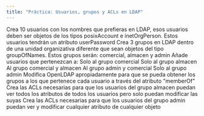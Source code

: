 ```yaml
---
title: "Práctica: Usuarios, grupos y ACLs en LDAP"
---
```



Crea 10 usuarios con los nombres que prefieras en LDAP, esos usuarios deben ser objetos de los tipos posixAccount e inetOrgPerson. Estos usuarios tendrán un atributo userPassword
Crea 3 grupos en LDAP dentro de una unidad organizativa diferente que sean objetos del tipo groupOfNames. Estos grupos serán: comercial, almacen y admin
Añade usuarios que pertenezcan a:
    Solo al grupo comercial
    Solo al grupo almacen
    Al grupo comercial y almacen
    Al grupo admin y comercial
    Solo al grupo admin
Modifica OpenLDAP apropiadamente para que se pueda obtener los grupos a los que pertenece cada usuario a través del atributo "memberOf"
Crea las ACLs necesarias para que los usuarios del grupo almacen puedan ver todos los atributos de todos los usuarios pero solo puedan modificar las suyas
Crea las ACLs necesarias para que los usuarios del grupo admin puedan ver y modificar cualquier atributo de cualquier objeto

